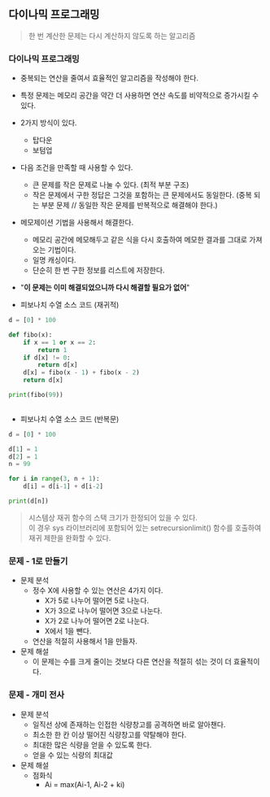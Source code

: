 ## 다이나믹 프로그래밍
> 한 번 계산한 문제는 다시 계산하지 않도록 하는 알고리즘
### 다이나믹 프로그래밍
- 중복되는 연산을 줄여서 효율적인 알고리즘을 작성해야 한다.
- 특정 문제는 메모리 공간을 약간 더 사용하면 연산 속도를 비약적으로 증가시킬 수 있다.
- 2가지 방식이 있다.
  - 탑다운
  - 보텀업
- 다음 조건을 만족할 때 사용할 수 있다.
  - 큰 문제를 작은 문제로 나눌 수 있다. (최적 부분 구조)
  - 작은 문제에서 구한 정답은 그것을 포함하는 큰 문제에서도 동일한다. (중복 되는 부분 문제 // 동일한 작은 문제를 반복적으로 해결해야 한다.)
- 메모제이션 기법을 사용해서 해결한다.
  - 메모리 공간에 메모해두고 같은 식을 다시 호출하여 메모한 결과를 그대로 가져오는 기법이다.
  - 일명 캐싱이다.
  - 단순히 한 번 구한 정보를 리스트에 저장한다.
- "**이 문제는 이미 해결되었으니까 다시 해결할 필요가 없어**"

- 피보나치 수열 소스 코드 (재귀적)
```python
d = [0] * 100

def fibo(x):
    if x == 1 or x == 2:
        return 1
    if d[x] != 0:
        return d[x]
    d[x] = fibo(x - 1) + fibo(x - 2)
    return d[x]

print(fibo(99))
    
```

- 피보나치 수열 소스 코드 (반복문)
```python
d = [0] * 100

d[1] = 1
d[2] = 1
n = 99

for i in range(3, n + 1):
    d[i] = d[i-1] + d[i-2]

print(d[n])
```

> 시스템상 재귀 함수의 스택 크기가 한정되어 있을 수 있다.  
> 이 경우 sys 라이브러리에 포함되어 있는 setrecursionlimit() 함수를 호출하여 재귀 제한을 완화할 수 있다.

### 문제 - 1로 만들기
- 문제 분석
  - 정수 X에 사용할 수 있는 연산은 4가지 이다.
    - X가 5로 나누어 떨어면 5로 나눈다.
    - X가 3으로 나누어 떨어면 3으로 나눈다.
    - X가 2로 나누어 떨어면 2로 나눈다.
    - X에서 1을 뺀다.
  - 연산을 적절히 사용해서 1을 만들자.
- 문제 해설
  - 이 문제는 수를 크게 줄이는 것보다 다른 연산을 적절히 섞는 것이 더 효율적이다.

### 문제 - 개미 전사
- 문제 분석
  - 일직선 상에 존재하는 인접한 식량창고를 공격하면 바로 알아챈다.
  - 최소한 한 칸 이상 떨어진 식량창고를 약탈해야 한다.
  - 최대한 많은 식량을 얻을 수 있도록 한다.
  - 얻을 수 있는 식량의 최대값
- 문제 해설
  - 점화식
    - Ai = max(Ai-1, Ai-2 + ki)